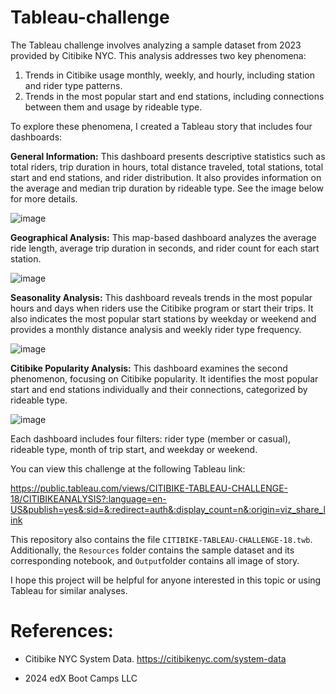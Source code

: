 # Tableau-challenge

The Tableau challenge involves analyzing a sample dataset from 2023 provided by Citibike NYC. This analysis addresses two key phenomena:
1. Trends in Citibike usage monthly, weekly, and hourly, including station and rider type patterns.
2. Trends in the most popular start and end stations, including connections between them and usage by rideable type.

To explore these phenomena, I created a Tableau story that includes four dashboards:

**General Information:** This dashboard presents descriptive statistics such as total riders, trip duration in hours, total distance traveled, total stations, total start and end stations, and rider distribution. It also provides information on the average and median trip duration by rideable type. See the image below for more details.

 
![image](https://github.com/user-attachments/assets/fd481fa2-e5ca-4c5d-adfc-1e6960ea714a)




**Geographical Analysis:** This map-based dashboard analyzes the average ride length, average trip duration in seconds, and rider count for each start station.


![image](https://github.com/user-attachments/assets/69c8bb34-34d5-4cd4-93d6-f11d45f576f0)




**Seasonality Analysis:** This dashboard reveals trends in the most popular hours and days when riders use the Citibike program or start their trips. It also indicates the most popular start stations by weekday or weekend and provides a monthly distance analysis and weekly rider type frequency.


![image](https://github.com/user-attachments/assets/2e8c6318-463d-4335-ae48-d6ae413967e4)





**Citibike Popularity Analysis:** This dashboard examines the second phenomenon, focusing on Citibike popularity. It identifies the most popular start and end stations individually and their connections, categorized by rideable type.


![image](https://github.com/user-attachments/assets/cca2b453-3dbf-4285-a5ab-c402026149a7)





Each dashboard includes four filters: rider type (member or casual), rideable type, month of trip start, and weekday or weekend.

You can view this challenge at the following Tableau link:


https://public.tableau.com/views/CITIBIKE-TABLEAU-CHALLENGE-18/CITIBIKEANALYSIS?:language=en-US&publish=yes&:sid=&:redirect=auth&:display_count=n&:origin=viz_share_link


This repository also contains the file `CITIBIKE-TABLEAU-CHALLENGE-18.twb`. Additionally, the `Resources` folder contains the sample dataset and its corresponding notebook, and `Output`folder contains all image of story. 

I hope this project will be helpful for anyone interested in this topic or using Tableau for similar analyses.

# References: 

 - Citibike NYC System Data. https://citibikenyc.com/system-data
   
 -  2024 edX Boot Camps LLC

